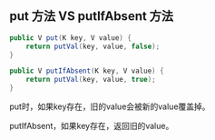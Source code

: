 
## put 方法 VS putIfAbsent 方法

```java
public V put(K key, V value) {
    return putVal(key, value, false);
}

public V putIfAbsent(K key, V value) {
    return putVal(key, value, true);
}

```

put时，如果key存在，旧的value会被新的value覆盖掉。

putIfAbsent，如果key存在，返回旧的value。


